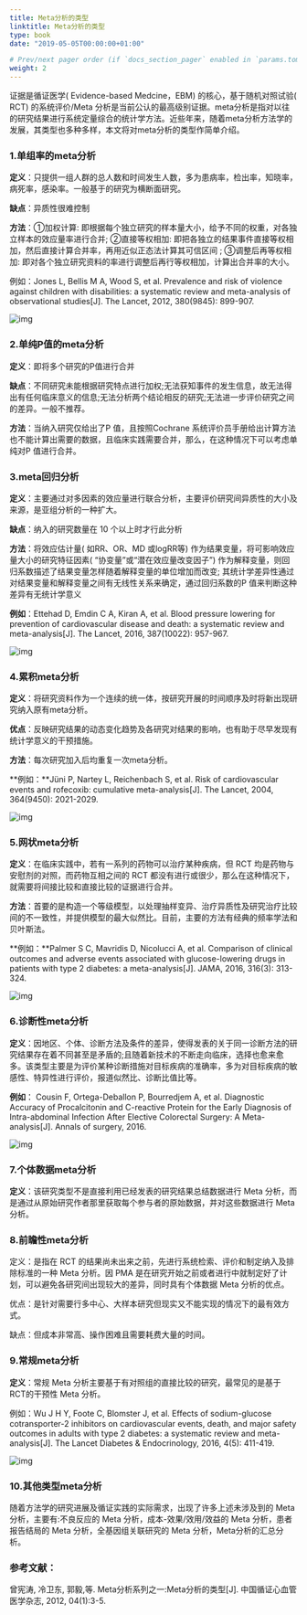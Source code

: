 ```yaml
---
title: Meta分析的类型
linktitle: Meta分析的类型
type: book
date: "2019-05-05T00:00:00+01:00"

# Prev/next pager order (if `docs_section_pager` enabled in `params.toml`)
weight: 2
---
```


证据是循证医学( Evidence-based Medcine，EBM) 的核心，基于随机对照试验( RCT) 的系统评价/Meta 分析是当前公认的最高级别证据。meta分析是指对以往的研究结果进行系统定量综合的统计学方法。近些年来，随着meta分析方法学的发展，其类型也多种多样，本文将对meta分析的类型作简单介绍。

### **1.单组率的meta分析**

**定义**：只提供一组人群的总人数和时间发生人数，多为患病率，检出率，知晓率，病死率，感染率。一般基于的研究为横断面研究。

**缺点**：异质性很难控制

**方法**：①加权计算:
即根据每个独立研究的样本量大小，给予不同的权重，对各独立样本的效应量率进行合并; ②直接等权相加:
即把各独立的结果事件直接等权相加，然后直接计算合并率，再用近似正态法计算其可信区间 ; ③调整后再等权相加:
即对各个独立研究资料的率进行调整后再行等权相加，计算出合并率的大小。

例如：Jones
L, Bellis M A, Wood S, et al. Prevalence and risk of violence against
children with disabilities: a systematic review and meta-analysis of
observational studies[J]. The Lancet, 2012, 380(9845): 899-907.



![img](https://i.loli.net/2021/03/13/xg6dPEZhVSi4beT.jpg)

### **2.单纯P值的meta分析**

**定义**：即将多个研究的P值进行合并

**缺点**：不同研究未能根据研究特点进行加权;无法获知事件的发生信息，故无法得出有任何临床意义的信息;无法分析两个结论相反的研究;无法进一步评价研究之间的差异。一般不推荐。

**方法**：当纳入研究仅给出了P 值，且按照Cochrane 系统评价员手册给出计算方法也不能计算出需要的数据，且临床实践需要合并，那么，在这种情况下可以考虑单纯对P 值进行合并。

### **3.meta回归分析**

**定义**：主要通过对多因素的效应量进行联合分析，主要评价研究间异质性的大小及来源，是亚组分析的一种扩大。

**缺点**：纳入的研究数量在 10 个以上时才行此分析

**方法**：将效应估计量( 如RR、OR、MD 或logRR等)
作为结果变量，将可影响效应量大小的研究特征因素( “协变量”或“潜在效应量改变因子”)
作为解释变量，则回归系数描述了结果变量怎样随着解释变量的单位增加而改变;
其统计学差异性通过对结果变量和解释变量之间有无线性关系来确定，通过回归系数的P 值来判断这种差异有无统计学意义

**例如**：Ettehad
D, Emdin C A, Kiran A, et al. Blood pressure lowering for prevention of
cardiovascular disease and death: a systematic review and
meta-analysis[J]. The Lancet, 2016, 387(10022): 957-967.

![img](https://i.loli.net/2021/03/13/ZnTfKmbtRBFJuX5.jpg)

### **4.累积meta分析**

**定义**：将研究资料作为一个连续的统一体，按研究开展的时间顺序及时将新出现研究纳入原有meta分析。

**优点**：反映研究结果的动态变化趋势及各研究对结果的影响，也有助于尽早发现有统计学意义的干预措施。

**方法**：每次研究加入后均重复一次meta分析。

**例如：**Jüni
P, Nartey L, Reichenbach S, et al. Risk of cardiovascular events and
rofecoxib: cumulative meta-analysis[J]. The Lancet, 2004, 364(9450):
2021-2029.

![img](https://i.loli.net/2021/03/13/bmIishEgJeSOkA8.jpg)

### **5.网状meta分析**

**定义**：在临床实践中，若有一系列的药物可以治疗某种疾病，但 RCT 均是药物与安慰剂的对照，而药物互相之间的 RCT 都没有进行或很少，那么在这种情况下，就需要将间接比较和直接比较的证据进行合并。

**方法**：首要的是构造一个等级模型，以处理抽样变异、治疗异质性及研究治疗比较间的不一致性，并提供模型的最大似然比。目前，主要的方法有经典的频率学法和贝叶斯法。

**例如：**Palmer
S C, Mavridis D, Nicolucci A, et al. Comparison of clinical outcomes
and adverse events associated with glucose-lowering drugs in patients
with type 2 diabetes: a meta-analysis[J]. JAMA, 2016, 316(3): 313-324.

![img](https://i.loli.net/2021/03/13/dQUEMC9fIOBozhH.jpg)

### **6.诊断性meta分析**

**定义**：因地区、个体、诊断方法及条件的差异，使得发表的关于同一诊断方法的研究结果存在着不同甚至是矛盾的;且随着新技术的不断走向临床，选择也愈来愈多。该类型主要是为评价某种诊断措施对目标疾病的准确率，多为对目标疾病的敏感性、特异性进行评价，报道似然比、诊断比值比等。

**例如**： Cousin
F, Ortega-Deballon P, Bourredjem A, et al. Diagnostic Accuracy of
Procalcitonin and C-reactive Protein for the Early Diagnosis of
Intra-abdominal Infection After Elective Colorectal Surgery: A
Meta-analysis[J]. Annals of surgery, 2016.



![img](https://i.loli.net/2021/03/13/aGqzX1xSFpbcZTn.jpg)

### **7.个体数据meta分析**

**定义**：该研究类型不是直接利用已经发表的研究结果总结数据进行 Meta 分析，而是通过从原始研究作者那里获取每个参与者的原始数据，并对这些数据进行 Meta分析。

### **8.前瞻性meta分析**

定义：是指在 RCT 的结果尚未出来之前，先进行系统检索、评价和制定纳入及排除标准的一种 Meta 分析。因 PMA 是在研究开始之前或者进行中就制定好了计划，可以避免各研究间出现较大的差异，同时具有个体数据 Meta 分析的优点。

优点：是针对需要行多中心、大样本研究但现实又不能实现的情况下的最有效方式。

缺点：但成本非常高、操作困难且需要耗费大量的时间。

### **9.常规meta分析**

**定义**：常规 Meta 分析主要基于有对照组的直接比较的研究，最常见的是基于 RCT的干预性 Meta 分析。

例如：Wu J H Y, Foote
C, Blomster J, et al. Effects of sodium-glucose cotransporter-2
inhibitors on cardiovascular events, death, and major safety outcomes in
adults with type 2 diabetes: a systematic review and meta-analysis[J].
The Lancet Diabetes & Endocrinology, 2016, 4(5): 411-419.

![img](https://i.loli.net/2021/03/13/TAMFfV951oRmzYs.jpg)

### **10.其他类型meta分析**

随着方法学的研究进展及循证实践的实际需求，出现了许多上述未涉及到的 Meta 分析，主要有:不良反应的 Meta 分析，成本-效果/效用/效益的 Meta 分析，患者报告结局的 Meta 分析，全基因组关联研究的 Meta 分析，Meta分析的汇总分析。

### **参考文献**：

曾宪涛, 冷卫东, 郭毅,等. Meta分析系列之一:Meta分析的类型[J]. 中国循证心血管医学杂志, 2012, 04(1):3-5.